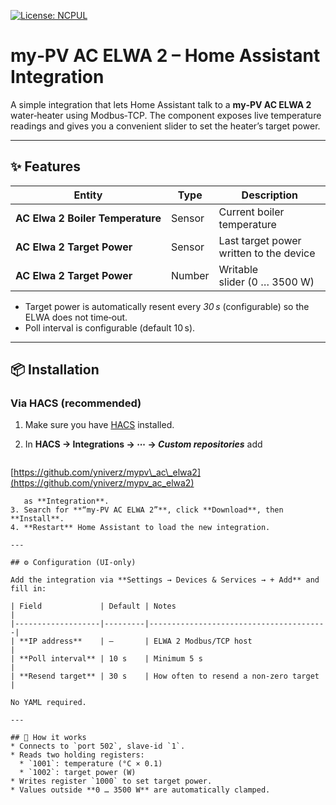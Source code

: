 [![License: NCPUL](https://img.shields.io/badge/license-NCPUL-blue.svg)](./LICENSE.md)

# my‑PV AC ELWA 2 – Home Assistant Integration

A simple integration that lets Home Assistant talk to a **my‑PV AC ELWA 2** water‑heater using Modbus‑TCP. The component exposes live temperature readings and gives you a convenient slider to set the heater’s target power.

---

## ✨ Features

| Entity                           | Type   | Description                             |
| -------------------------------- | ------ | --------------------------------------- |
| **AC Elwa 2 Boiler Temperature** | Sensor | Current boiler temperature              |
| **AC Elwa 2 Target Power**       | Sensor | Last target power written to the device |
| **AC Elwa 2 Target Power**       | Number | Writable slider (0 … 3500 W)            |

* Target power is automatically resent every *30 s* (configurable) so the ELWA does not time‑out.
* Poll interval is configurable (default 10 s).

---

## 📦 Installation

### Via HACS (recommended)

1. Make sure you have [HACS](https://hacs.xyz) installed.
2. In **HACS → Integrations → ⋯ → *Custom repositories*** add

   ```
   ```

[https://github.com/yniverz/mypv\_ac\_elwa2](https://github.com/yniverz/mypv_ac_elwa2)

````
   as **Integration**.
3. Search for **“my‑PV AC ELWA 2”**, click **Download**, then **Install**.
4. **Restart** Home Assistant to load the new integration.

---

## ⚙️ Configuration (UI‑only)

Add the integration via **Settings → Devices & Services → + Add** and fill in:

| Field             | Default | Notes                                  |
|-------------------|---------|----------------------------------------|
| **IP address**    | –       | ELWA 2 Modbus/TCP host                 |
| **Poll interval** | 10 s    | Minimum 5 s                            |
| **Resend target** | 30 s    | How often to resend a non‑zero target  |

No YAML required.

---

## 📝 How it works
* Connects to `port 502`, slave‑id `1`.
* Reads two holding registers:
  * `1001`: temperature (°C × 0.1)
  * `1002`: target power (W)
* Writes register `1000` to set target power.
* Values outside **0 … 3500 W** are automatically clamped.